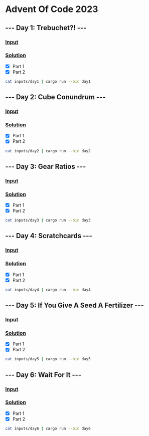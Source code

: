 # Advent Of Code 2023

## --- Day 1: Trebuchet?! ---

### [Input](./inputs/day1)

### [Solution](./src/day1.rs)

- [x] Part 1
- [x] Part 2

```bash
cat inputs/day1 | cargo run --bin day1
```

## --- Day 2: Cube Conundrum ---

### [Input](./inputs/day2)

### [Solution](./src/day2.rs)

- [x] Part 1
- [x] Part 2

```bash
cat inputs/day2 | cargo run --bin day2
```

## --- Day 3: Gear Ratios ---

### [Input](./inputs/day3)

### [Solution](./src/day3.rs)

- [x] Part 1
- [x] Part 2

```bash
cat inputs/day3 | cargo run --bin day3
```

## --- Day 4: Scratchcards ---

### [Input](./inputs/day4)

### [Solution](./src/day4.rs)

- [x] Part 1
- [x] Part 2

```bash
cat inputs/day4 | cargo run --bin day4
```

## --- Day 5: If You Give A Seed A Fertilizer ---

### [Input](./inputs/day5)

### [Solution](./src/day5.rs)

- [x] Part 1
- [x] Part 2

```bash
cat inputs/day5 | cargo run --bin day5
```

## --- Day 6: Wait For It ---

### [Input](./inputs/day6)

### [Solution](./src/day6.rs)

- [x] Part 1
- [x] Part 2

```bash
cat inputs/day6 | cargo run --bin day6
```
